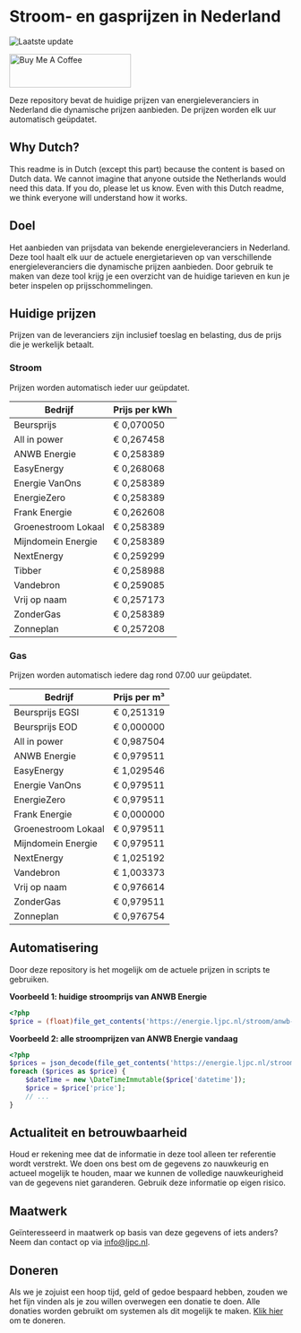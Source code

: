 # Stroom- en gasprijzen in Nederland

![Laatste update](https://img.shields.io/badge/laatste%20update-2023--07--30%2023%3A00%20CET-brightgreen)

<a href="https://www.buymeacoffee.com/Lars-" target="_blank"><img src="https://cdn.buymeacoffee.com/buttons/v2/default-orange.png" alt="Buy Me A Coffee" height="60" style="height: 60px !important;width: 217px !important;" ></a>

Deze repository bevat de huidige prijzen van energieleveranciers in Nederland die dynamische prijzen aanbieden. De prijzen worden elk uur automatisch geüpdatet.

## Why Dutch?

This readme is in Dutch (except this part) because the content is based on Dutch data. We cannot imagine that anyone outside the Netherlands would need this data. If you do, please let us know. Even with this Dutch readme, we think
everyone will understand how it works.

## Doel

Het aanbieden van prijsdata van bekende energieleveranciers in Nederland. Deze tool haalt elk uur de actuele energietarieven op van verschillende energieleveranciers die dynamische prijzen aanbieden. Door gebruik te maken van deze tool
krijg je een overzicht van de huidige tarieven en kun je beter inspelen op prijsschommelingen.

## Huidige prijzen

Prijzen van de leveranciers zijn inclusief toeslag en belasting, dus de prijs die je werkelijk betaalt.

### Stroom

Prijzen worden automatisch ieder uur geüpdatet.

 Bedrijf | Prijs per kWh 
---------|---------------
Beursprijs | € 0,070050
All in power | € 0,267458
ANWB Energie | € 0,258389
EasyEnergy | € 0,268068
Energie VanOns | € 0,258389
EnergieZero | € 0,258389
Frank Energie | € 0,262608
Groenestroom Lokaal | € 0,258389
Mijndomein Energie | € 0,258389
NextEnergy | € 0,259299
Tibber | € 0,258988
Vandebron | € 0,259085
Vrij op naam | € 0,257173
ZonderGas | € 0,258389
Zonneplan | € 0,257208


### Gas

Prijzen worden automatisch iedere dag rond 07.00 uur geüpdatet.

 Bedrijf | Prijs per m³ 
---------|--------------
Beursprijs EGSI | € 0,251319
Beursprijs EOD | € 0,000000
All in power | € 0,987504
ANWB Energie | € 0,979511
EasyEnergy | € 1,029546
Energie VanOns | € 0,979511
EnergieZero | € 0,979511
Frank Energie | € 0,000000
Groenestroom Lokaal | € 0,979511
Mijndomein Energie | € 0,979511
NextEnergy | € 1,025192
Vandebron | € 1,003373
Vrij op naam | € 0,976614
ZonderGas | € 0,979511
Zonneplan | € 0,976754


## Automatisering

Door deze repository is het mogelijk om de actuele prijzen in scripts te gebruiken.

**Voorbeeld 1: huidige stroomprijs van ANWB Energie**

```php
<?php
$price = (float)file_get_contents('https://energie.ljpc.nl/stroom/anwb-energie-nu.txt');

```

**Voorbeeld 2: alle stroomprijzen van ANWB Energie vandaag**

```php
<?php
$prices = json_decode(file_get_contents('https://energie.ljpc.nl/stroom/all-in-power-vandaag.json'),true);
foreach ($prices as $price) {
    $dateTime = new \DateTimeImmutable($price['datetime']);
    $price = $price['price'];
    // ...
}
```

## Actualiteit en betrouwbaarheid

Houd er rekening mee dat de informatie in deze tool alleen ter referentie wordt verstrekt. We doen ons best om de gegevens zo nauwkeurig en actueel mogelijk te houden, maar we kunnen de volledige nauwkeurigheid van de gegevens niet
garanderen. Gebruik deze informatie op eigen risico.

## Maatwerk

Geïnteresseerd in maatwerk op basis van deze gegevens of iets anders? Neem dan contact op
via [info@ljpc.nl](mailto:info@ljpc.nl?subject=Energie%20prijzen).

## Doneren

Als we je zojuist een hoop tijd, geld of gedoe bespaard hebben, zouden we het fijn vinden als je zou willen overwegen een
donatie te doen. Alle donaties worden gebruikt om systemen als dit mogelijk te
maken. [Klik hier](https://www.buymeacoffee.com/Lars-) om te doneren.
